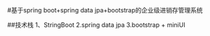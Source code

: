 #基于spring boot+spring data jpa+bootstrap的企业级进销存管理系统

##技术栈
1、StringBoot
2.spring data jpa
3.bootstrap + miniUI